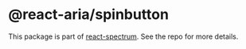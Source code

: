 # @react-aria/spinbutton

This package is part of [react-spectrum](https://github.com/watheia/spectrum). See the repo for more details.
